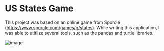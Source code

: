 # US States Game

This project was based on an online game from Sporcle (https://www.sporcle.com/games/g/states). While writing this application, I was able to utitlize several tools, such as the pandas and turtle libraries.

![image](https://github.com/user-attachments/assets/2d69ef5c-1fe7-485a-9cc7-b63e174f681b)
